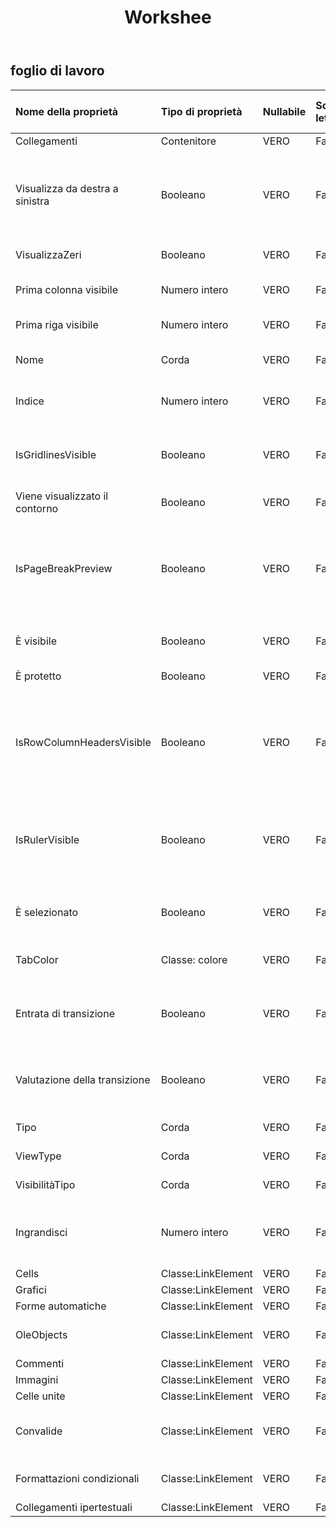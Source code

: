 ﻿---
title: Workshee
second_title: Aspose.Cells Cloud Documen
type: docs
url: /it/specification/model/worksheet/
description: "Aspose.Cells Specifica del modello cloud: foglio di lavoro. Gestisci facilmente Excel e altri fogli di calcolo con funzionalità come apertura, generazione, modifica, divisione, unione, confronto e conversione"
weight: 50
---
## **foglio di lavoro**

 

| Nome della proprietà| Tipo di proprietà| Nullabile| Sola lettura| Valore di default| Descrizione|
|:- |:- |:- |:- |:- |:- |
| Collegamenti| Contenitore| VERO| Falso|||
| Visualizza da destra a sinistra| Booleano| VERO| Falso|| Indica se il foglio di lavoro specificato viene visualizzato da destra a sinistra anziché da sinistra a destra. L'impostazione predefinita è falsa.|
| VisualizzaZeri| Booleano| VERO| Falso|| Vero se vengono visualizzati valori zero.|
| Prima colonna visibile| Numero intero| VERO| Falso|| Rappresenta il primo indice di colonna visibile.|
| Prima riga visibile| Numero intero| VERO| Falso|| Rappresenta il primo indice di riga visibile.|
| Nome| Corda| VERO| Falso|| Ottiene o imposta il nome del foglio di lavoro.|
| Indice| Numero intero| VERO| Falso|| Ottiene l'indice del foglio nella raccolta di fogli di lavoro.|
| IsGridlinesVisible| Booleano| VERO| Falso||Ottiene o imposta un valore che indica se le griglie sono visibili. Il valore predefinito è true.|
| Viene visualizzato il contorno| Booleano| VERO| Falso|| Indica se mostrare il contorno.|
| IsPageBreakPreview| Booleano| VERO| Falso|| Indica se il foglio di lavoro specificato viene visualizzato nella visualizzazione normale o nell'anteprima dell'interruzione di pagina.|
| È visibile| Booleano| VERO| Falso|| Rappresenta se il foglio di lavoro è visibile.|
| È protetto| Booleano| VERO| Falso|| Indica se il foglio di lavoro è protetto.|
| IsRowColumnHeadersVisible| Booleano| VERO| Falso|| Ottiene o imposta un valore che indica se nel foglio di lavoro verranno visualizzate le intestazioni di riga e colonna. L'impostazione predefinita è vera.|
| IsRulerVisible| Booleano| VERO| Falso|| Indica se il righello è visibile. Questa proprietà viene applicata solo per l'anteprima dell'interruzione di pagina.|
| È selezionato| Booleano| VERO| Falso|| Indica se questo foglio di lavoro è selezionato quando la cartella di lavoro viene aperta.|
| TabColor| Classe: colore| VERO| Falso|| Rappresenta il colore della scheda del foglio di lavoro.|
| Entrata di transizione| Booleano| VERO| Falso|| Indica se l'opzione Immissione formula di transizione (compatibilità Lotus) è abilitata.|
| Valutazione della transizione| Booleano| VERO| Falso||Indica se l'opzione Valutazione formula di transizione (compatibilità Lotus) è abilitata.|
| Tipo| Corda| VERO| Falso|| Rappresenta il tipo di foglio di lavoro.|
| ViewType| Corda| VERO| Falso|| Ottiene e imposta il tipo di visualizzazione.|
| VisibilitàTipo| Corda| VERO| Falso|| Indica lo stato visibile per questo foglio.|
| Ingrandisci| Numero intero| VERO| Falso|| Rappresenta il fattore di scala in percentuale. Dovrebbe essere compreso tra 10 e 400.|
|Cells | Classe:LinkElement| VERO| Falso|| Ottiene la raccolta.|
| Grafici| Classe:LinkElement| VERO| Falso|| Ottiene una raccolta|
| Forme automatiche| Classe:LinkElement| VERO| Falso|||
| OleObjects| Classe:LinkElement| VERO| Falso|| Rappresenta una raccolta di in un foglio di lavoro.|
| Commenti| Classe:LinkElement| VERO| Falso|| Ottiene la raccolta.|
| Immagini| Classe:LinkElement| VERO| Falso|| Ottiene una raccolta.|
| Celle unite| Classe:LinkElement| VERO| Falso|||
| Convalide| Classe:LinkElement| VERO| Falso|| Ottiene la raccolta delle impostazioni di convalida dei dati nel foglio di lavoro.|
| Formattazioni condizionali| Classe:LinkElement| VERO| Falso|| Ottiene ConditionalFormattings nel foglio di lavoro.|
| Collegamenti ipertestuali| Classe:LinkElement| VERO| Falso|| Ottiene la raccolta.|

